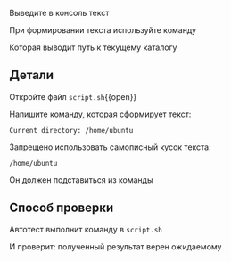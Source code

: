Выведите в консоль текст

При формировании текста используйте команду

Которая выводит путь к текущему каталогу

## Детали

Откройте файл `script.sh`{{open}}

Напишите команду, которая сформирует текст:

```text
Current directory: /home/ubuntu
```

Запрещено использовать самописный кусок текста:

```text
/home/ubuntu
```

Он должен подставиться из команды

## Способ проверки

Автотест выполнит команду в `script.sh`

И проверит: полученный результат верен ожидаемому